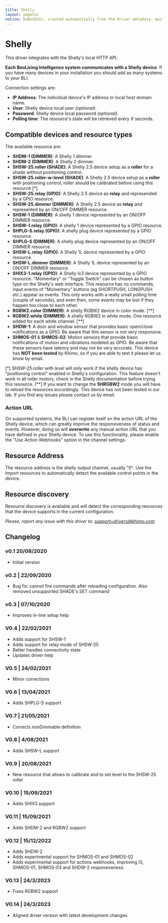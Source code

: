 ```yaml
---
title: Shelly
layout: pagetoc
notice: DoNotEdit, created automatically from the driver metadata, must be updated on the driver itself
---
```

# Shelly

This driver integrates with the Shelly's local HTTP API.

**Each BeoLiving Intelligence system communicates with a Shelly device**. If you have many devices in your installation you should add as many systems to your BLI.

Connection settings are:

- **IP Address**: The individual device's IP address or local host domain name.
- **User**: Shelly device local user *(optional)*.
- **Password**: Shelly device local password *(optional)*.
- **Polling time**: The resource's state will be retrieved every _X_ seconds.

## Compatible devices and resource types

The available resource are:

- **SHDM-1  (DIMMER)**: A Shelly 1 dimmer.
- **SHDM-2  (DIMMER)**: A Shelly 2 dimmer.
- **SHSW-25.roller (SHADE)**: A Shelly 2.5 device setup as a **roller** for a shade without positioning control.
- **SHSW-25.roller-w-level (SHADE)**: A Shelly 2.5 device setup as a **roller** with positioning control, roller should be calibrated before using this resource [*].
- **SHSW-25.relay (GPIO)**: A Shelly 2.5 device as **relay** and represended by a GPIO resource.
- **SHSW-25.dimmer (DIMMER)**: A Shelly 2.5 device as **relay** and represented by an ON/OFF DIMMER resource.
- **SHSW-1 (DIMMER)**: A shelly 1 device represented by an ON/OFF DIMMER resource.
- **SHSW-1.relay (GPIO)**: A shelly 1 device represented by a GPIO resource.
- **SHPLG-S.relay (GPIO)**: A shelly plug device represented by a GPIO resource.
- **SHPLG-S (DIMMER)**: A shelly plug device represented by an ON/OFF DIMMER resource.
- **SHSW-L.relay (GPIO)**: A Shelly 1L device represented by a GPIO resource.
- **SHSW-L.dimmer (DIMMER)**: A Shelly 1L device represented by an ON/OFF DIMMER resource.
- **SHIX3-1.relay (GPIO)**: A Shelly Ix3 device represented by a GPIO resource. "Momentary" or "Toggle Switch" can be chosen as button type on the Shelly's web interface.
This resource has no commands, input events of "Momentary" buttons (eg SHORTPUSH, LONGPUSH etc.) appear as events. This only works with a really small polling time (couple of seconds), and even then, some events may be lost if they happen too close to each other.
- **RGBW2.color (DIMMER)**: A shelly RGBW2 device in color mode. [**]
- **RGBW2.white (DIMMER)**: A shelly RGBW2 in white mode. One resource added for each white channel. [**]
- **SHDW-1**: A door and window sensor that provides basic open/close notifications as a GPIO. Be aware that this sensor is not very responsive.
- **SHMOS-01** & **SHMOS-02**: Motion sensors that provide basic notifications of motion and vibrations modeled as GPIO. Be aware that these sensors have latency and may not be very accurate.  This device has **NOT been tested** by Khimo, so if you are able to test it please let us know by email.

[*] *SHSW-25.roller with level* will only work if the shelly device has "positioning control" enabled in Shelly's configuration. This feature doesn't work in all roller motors, check in the Shelly documentation before trying this resource.
[**] If you want to change the **SHRGBW2** mode you will have to reload the resources accordingly. 
      This device has not been tested in our lab. If you find any issues please contact us by email.

### Action URL
On supported systems, the BLI can register itself on the action URL of the Shelly device, which can greatly improve the responsiveness of status and events. However, doing so will **overwrite** any manual action URL that you have defined in your Shelly device. To use this functionality, please enable the "Use Action Webhooks" option in the channel settings.

## Resource Address

The resource address is the shelly output channel, usually "0". Use the Import resources to automatically detect the available control points in the device.

## Resource discovery

Resource discovery is available and will detect the corresponding resources that the device supports in the current configuration.

*Please, report any issue with this driver to: support+drivers@khimo.com*

## Changelog
### v0.1  20/08/2020
- Initial version

### v0.2 | 22/09/2020
- Bug fix: cannot fire commands after reloading configuration. Also removed unsupported SHADE's SET command

### v0.3 | 07/10/2020
- Improves in-line setup help

### V0.4 | 22/02/2021
- Adds support for SHSW-1
- Adds support for relay mode of SHSW-25
- Better handles connectivity state
- Updates driver help

### V0.5 | 24/02/2021
- Minor corrections

### V0.6 | 13/04/2021
- Adds SHPLG-S support

### V0.7 | 21/05/2021
- Corrects nonDimmable definition

### V0.8 | 4/08/2021
- Adds SHSW-L support

### V0.9 | 20/08/2021
- New resource that allows to calibrate and to set level to the SHSW-25 roller

### V0.10 | 15/09/2021
- Adds SHIX3 support

### V0.11 | 15/09/2021
- Adds SHDM-2 and RGBW2 support

### V0.12 | 15/12/2022
- Adds SHDW-2
- Adds experimental support for SHMOS-01 and SHMOS-02
- Adds experimental support for actions webhooks, improving I3, SHMOS-01, SHMOS-03 and SHDW-2 responsiveness.

### V0.13 | 24/3/2023
- Fixes RGBW2 support 

### V0.14 | 24/3/2023
- Aligned driver version with latest development changes.

